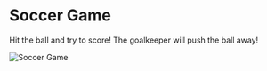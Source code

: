# Soccer Game

Hit the ball and try to score! The goalkeeper will push the ball away!

![Soccer Game](https://raw.githubusercontent.com/timbo-rafa/ios-soccer-game/master/screenshots/soccer-game.gif)
